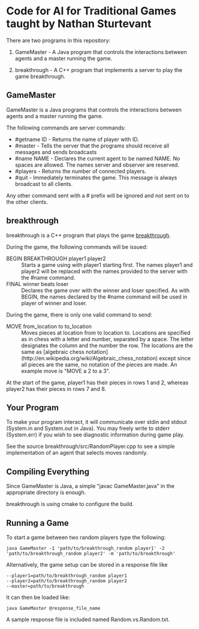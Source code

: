 Code for AI for Traditional Games taught by Nathan Sturtevant
==========================================

There are two programs in this repository:

1. GameMaster - A Java program that controls the interactions between agents and a master running the game.

2. breakthrough - A C++ program that implements a server to play the game breakthrough.


GameMaster
----------
GameMaster is a Java programs that controls the interactions between agents and a master running the game.

The following commands are server commands:
* #getname ID - Returns the name of player with ID.
* #master - Tells the server that the programs should receive all messages and sends broadcasts
* #name NAME - Declares the current agent to be named NAME. No spaces are allowed. The names server and observer are reserved.
* #players - Returns the number of connected players.
* #quit - Immediately terminates the game. This message is always broadcast to all clients.

Any other command sent with a # prefix will be ignored and not sent on to the other clients.

breakthrough
------------
breakthrough is a C++ program that plays the game [breakthrough](http://en.wikipedia.org/wiki/Breakthrough_%28board_game%29).

During the game, the following commands will be issued:
<dl>
    <dt>BEGIN BREAKTHROUGH player1 player2</dt>
    <dd>Starts a game using with player1 starting first. The names player1 and player2 will be replaced with the names provided to the server with the #name command.</dd>
    <dt>FINAL winner beats loser</dt>
    <dd>Declares the game over with the winner and loser specified. As with BEGIN, the names declared by the #name command will be used in player of winner and loser.</dd>
</d>

During the game, there is only one valid command to send:
<dl>
    <dt>MOVE from_location to to_location</dt>
    <dd>Moves pieces at location from to location to. Locations are specified as in chess with a letter and number, separated by a space. The letter designates the column and the number the row. The locations are the same as [algebraic chess notation](http://en.wikipedia.org/wiki/Algebraic_chess_notation) except since all pieces are the same, no notation of the pieces are made. An example move is "MOVE a 2 to a 3".</dd>
</dl>

At the start of the game, player1 has their pieces in rows 1 and 2, whereas player2 has their pieces in rows 7 and 8.

Your Program
------------
To make your program interact, it will communicate over stdin and stdout (System.in and System.out in Java). You may freely write to stderr (System.err) if you wish to see diagnostic information during game play.

See the source breakthrough/src/RandomPlayer.cpp to see a simple implementation of an agent that selects moves randomly.

Compiling Everything
-------------------
Since GameMaster is Java, a simple "javac GameMaster.java" in the appropriate directory is enough.

breakthrough is using cmake to configure the build.

Running a Game
--------------
To start a game between two random players type the following:

    java GameMaster -1 'path/to/breakthrough_random player1' -2 'path/to/breakthrough_random player2' -m 'path/to/breakthrough'

Alternatively, the game setup can be stored in a response file like

    --player1=path/to/breakthrough_random player1
    --player2=path/to/breakthrough_random player2
    --master=path/to/breakthrough

It can then be loaded like:

    java GameMaster @response_file_name

A sample response file is included named Random.vs.Random.txt.

